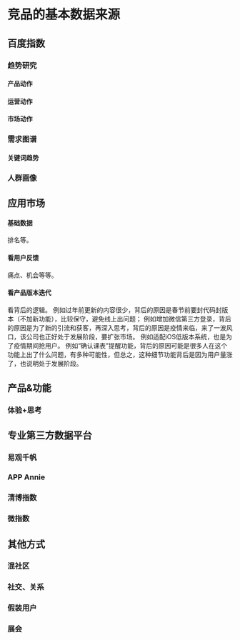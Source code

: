 # 竞品的基本数据来源
## 百度指数
### 趋势研究
#### 产品动作
#### 运营动作
#### 市场动作
### 需求图谱
#### 关键词趋势
### 人群画像
## 应用市场
#### 基础数据
排名等。
#### 看用户反馈
痛点、机会等等。
#### 看产品版本迭代
看背后的逻辑。
例如过年前更新的内容很少，背后的原因是春节前要封代码封版本（不加新功能），比较保守，避免线上出问题；
例如增加微信第三方登录，背后的原因是为了新的引流和获客，再深入思考，背后的原因是疫情来临，来了一波风口，该公司也正好处于发展阶段，要扩张市场。
例如适配iOS低版本系统，也是为了疫情期间抢用户。
例如“确认课表”提醒功能，背后的原因可能是很多人在这个功能上出了什么问题，有多种可能性，但总之，这种细节功能背后是因为用户量涨了，也说明处于发展阶段。
## 产品&功能
### 体验+思考
## 专业第三方数据平台
### 易观千帆
### APP Annie
### 清博指数
### 微指数
## 其他方式
### 混社区
### 社交、关系
### 假装用户
### 展会